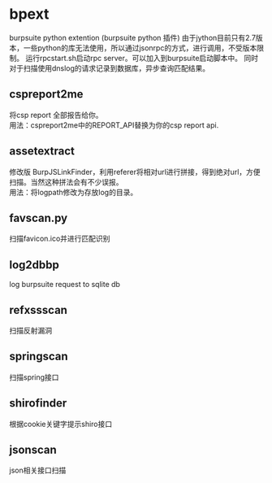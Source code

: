 # bpext
burpsuite python extention (burpsuite python 插件)
由于jython目前只有2.7版本，一些python的库无法使用，所以通过jsonrpc的方式，进行调用，不受版本限制。
运行rpcstart.sh启动rpc server。可以加入到burpsuite启动脚本中。
同时对于扫描使用dnslog的请求记录到数据库，异步查询匹配结果。

## cspreport2me
将csp report 全部报告给你。  
用法：cspreport2me中的REPORT_API替换为你的csp report api.

## assetextract
修改版 BurpJSLinkFinder，利用referer将相对url进行拼接，得到绝对url，方便扫描。当然这种拼法会有不少误报。  
用法：将logpath修改为存放log的目录。

## favscan.py
扫描favicon.ico并进行匹配识别

## log2dbbp
log burpsuite request to sqlite db

## refxssscan
扫描反射漏洞

## springscan
扫描spring接口

## shirofinder
根据cookie关键字提示shiro接口

## jsonscan
json相关接口扫描

